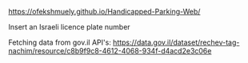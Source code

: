 https://ofekshmuely.github.io/Handicapped-Parking-Web/

Insert an Israeli licence plate number 

Fetching data from gov.il API's:
https://data.gov.il/dataset/rechev-tag-nachim/resource/c8b9f9c8-4612-4068-934f-d4acd2e3c06e
